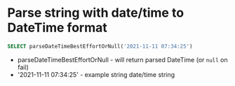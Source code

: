 # Parse string with date/time to DateTime format

```sql
SELECT parseDateTimeBestEffortOrNull('2021-11-11 07:34:25')
```

- parseDateTimeBestEffortOrNull - will return parsed DateTime (or ```null``` on fail)
- '2021-11-11 07:34:25' - example string date/time string
